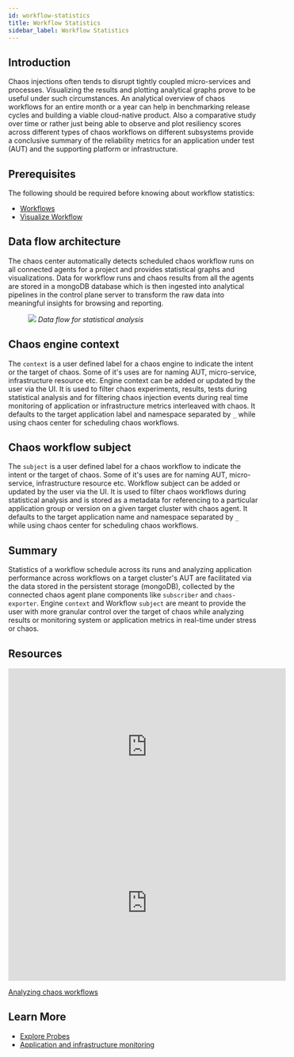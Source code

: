 ```yaml
---
id: workflow-statistics
title: Workflow Statistics
sidebar_label: Workflow Statistics
---
```


## Introduction

Chaos injections often tends to disrupt tightly coupled micro-services and processes. Visualizing the results and plotting analytical graphs prove to be useful under such circumstances. An analytical overview of chaos workflows for an entire month or a year can help in benchmarking release cycles and building a viable cloud-native product. Also a comparative study over time or rather just being able to observe and plot resiliency scores across different types of chaos workflows on different subsystems provide a conclusive summary of the reliability metrics for an application under test (AUT) and the supporting platform or infrastructure.

## Prerequisites

The following should be required before knowing about workflow statistics:

- [Workflows](../concepts/chaos-workflow)
- [Visualize Workflow](../concepts/visualize-workflow)

## Data flow architecture

The chaos center automatically detects scheduled chaos workflow runs on all connected agents for a project and provides statistical graphs and visualizations. Data for workflow runs and chaos results from all the agents are stored in a mongoDB database which is then ingested into analytical pipelines in the control plane server to transform the raw data into meaningful insights for browsing and reporting.

<figure>
<img src={require('../assets/concepts/observability/workflow-statistics/workflow-statistics-dataflow.png').default} />
<i>Data flow for statistical analysis</i>
</figure>

## Chaos engine context

The `context` is a user defined label for a chaos engine to indicate the intent or the target of chaos. Some of it's uses are for naming AUT, micro-service, infrastructure resource etc. Engine context can be added or updated by the user via the UI. It is used to filter chaos experiments, results, tests during statistical analysis and for filtering chaos injection events during real time monitoring of application or infrastructure metrics interleaved with chaos. It defaults to the target application label and namespace separated by `_` while using chaos center for scheduling chaos workflows.

## Chaos workflow subject

The `subject` is a user defined label for a chaos workflow to indicate the intent or the target of chaos. Some of it's uses are for naming AUT, micro-service, infrastructure resource etc. Workflow subject can be added or updated by the user via the UI. It is used to filter chaos workflows during statistical analysis and is stored as a metadata for referencing to a particular application group or version on a given target cluster with chaos agent. It defaults to the target application name and namespace separated by `_` while using chaos center for scheduling chaos workflows.

## Summary

Statistics of a workflow schedule across its runs and analyzing application performance across workflows on a target cluster's AUT are facilitated via the data stored in the persistent storage (mongoDB), collected by the connected chaos agent plane components like `subscriber` and `chaos-exporter`. Engine `context` and Workflow `subject` are meant to provide the user with more granular control over the target of chaos while analyzing results or monitoring system or application metrics in real-time under stress or chaos.

## Resources

<iframe width="560" height="315" src="https://www.youtube.com/embed/OuB3dS05DHU" title="YouTube video player" frameborder="0" allow="accelerometer; autoplay; clipboard-write; encrypted-media; gyroscope; picture-in-picture" allowfullscreen></iframe>

<iframe width="560" height="315" src="https://www.youtube.com/embed/fi-vhKE5vKI?start=2040" title="YouTube video player" frameborder="0" allow="accelerometer; autoplay; clipboard-write; encrypted-media; gyroscope; picture-in-picture" allowfullscreen></iframe>

[Analyzing chaos workflows](https://dev.to/code_igx/analysing-chaos-workflows-with-litmus-portal-4e67)

## Learn More

- [Explore Probes](../concepts/probes)
- [Application and infrastructure monitoring](../concepts/app-infra-monitoring)
